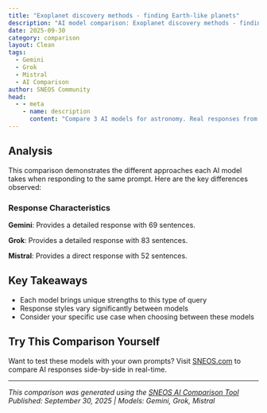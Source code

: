 ```yaml
---
title: "Exoplanet discovery methods - finding Earth-like planets"
description: "AI model comparison: Exoplanet discovery methods - finding Earth-like planets..."
date: 2025-09-30
category: comparison
layout: Clean
tags:
  - Gemini
  - Grok
  - Mistral
  - AI Comparison
author: SNEOS Community
head:
  - - meta
    - name: description
      content: "Compare 3 AI models for astronomy. Real responses from Gemini, Grok, Mistral with detailed analysis."
---
```


<ChatComparison
  title="Exoplanet discovery methods - finding Earth-like planets"
  prompt="Exoplanet discovery methods - finding Earth-like planets"
  :responses='{"Gemini": "Finding Earth-like planets is one of the most exciting and challenging goals in astronomy today. These planets, with their potential for liquid water and possibly life, are incredibly difficult to detect due to their small size and faintness compared to their host stars. Here\u0027s an overview of the primary exoplanet discovery methods and their effectiveness in finding Earth-like planets:\n\n**1. Radial Velocity (Doppler Spectroscopy):**\n\n* **How it works:** A star with a planet orbiting it doesn\u0027t stay perfectly still. The planet\u0027s gravity causes the star to wobble slightly in a small orbit. This wobble causes the star\u0027s light to shift in wavelength due to the Doppler effect. When the star is moving towards us, its light is blueshifted (shorter wavelengths), and when it\u0027s moving away, its light is redshifted (longer wavelengths). Measuring these tiny shifts allows astronomers to infer the presence and mass of the orbiting planet.\n* **Strengths:** Relatively easy to implement from ground-based telescopes. Can provide information about the planet\u0027s minimum mass (a lower limit because we don\u0027t know the inclination of the orbit relative to our line of sight). Works best for massive planets close to their stars.\n* **Weaknesses:** Less sensitive to small, low-mass planets (like Earth) and planets far from their stars (longer orbital periods). The Doppler signal from an Earth-like planet is incredibly weak and difficult to detect. It\u0027s also sensitive to stellar activity (starspots, flares), which can mimic planetary signals.\n* **Earth-like planets:** Hasn\u0027t yet reliably detected a true Earth analog (Earth-sized planet in the habitable zone of a Sun-like star). Extremely challenging. Requires very long observation periods (years) and extremely precise measurements.\n\n**2. Transit Photometry:**\n\n* **How it works:** When a planet passes in front of its star (transits), it blocks a tiny fraction of the star\u0027s light, causing a slight dip in the star\u0027s brightness. By measuring these dips, astronomers can determine the planet\u0027s size, orbital period, and, combined with radial velocity data, its density.\n* **Strengths:** Highly sensitive and can detect relatively small planets. Works well with space-based telescopes like Kepler and TESS because they can monitor the brightness of thousands of stars simultaneously for long periods. Provides a precise measurement of the planet\u0027s radius.\n* **Weaknesses:** Requires the planet\u0027s orbit to be aligned edge-on to our line of sight (a relatively rare occurrence). Can be difficult to confirm transit signals, as other phenomena (starspots, eclipsing binaries) can mimic transits. Can be difficult to determine mass without radial velocity data.\n* **Earth-like planets:** Kepler found several Earth-sized planets in the habitable zones of their stars. TESS is finding numerous smaller planet candidates closer to Earth, which will be followed up for characterization. This is the *most successful* method for finding Earth-sized planets, but confirmation and further characterization are still challenging.\n\n**3. Direct Imaging:**\n\n* **How it works:** This method involves directly taking a picture of the planet. This is extremely difficult because planets are very faint and close to their much brighter host stars. Techniques like coronagraphs (which block the starlight) and adaptive optics (which correct for atmospheric distortion) are necessary.\n* **Strengths:** Provides direct information about the planet\u0027s atmosphere (through spectroscopy). Can measure the planet\u0027s brightness and temperature. Works best for young, hot, massive planets that are far from their stars.\n* **Weaknesses:** Extremely challenging and requires very large telescopes and advanced technology. Difficult to detect small, cool planets like Earth because they are too faint and close to their stars.\n* **Earth-like planets:** Hasn\u0027t yet directly imaged a true Earth analog. Future telescopes like the Extremely Large Telescope (ELT), the Nancy Grace Roman Space Telescope, and HabEx/LUVOIR concepts are being designed with the goal of directly imaging Earth-like planets.\n\n**4. Gravitational Microlensing:**\n\n* **How it works:** When a massive object (like a star) passes in front of a more distant star, its gravity bends the light from the background star, magnifying it temporarily. If the lensing star has a planet orbiting it, the planet can cause a small, additional spike in the magnification.\n* **Strengths:** Can detect planets at large distances from their stars and even rogue planets (planets not orbiting a star). Sensitive to planets of all masses, including Earth-mass planets.\n* **Weaknesses:** Rare and unpredictable events. The lensing star is typically too far away to allow for follow-up observations. The effect is transient, making it difficult to confirm the planet.\n* **Earth-like planets:** Has detected a few Earth-mass planets, but the transient nature of the events makes it difficult to study them in detail. Useful for providing a statistical census of planets in our galaxy.\n\n**5. Astrometry:**\n\n* **How it works:** Similar to radial velocity, astrometry measures the wobble of a star due to the gravitational pull of an orbiting planet. However, instead of measuring changes in the star\u0027s radial velocity, astrometry measures changes in the star\u0027s position on the sky.\n* **Strengths:** Potentially sensitive to planets with long orbital periods. Complementary to radial velocity measurements.\n* **Weaknesses:** Extremely difficult to measure the tiny changes in stellar position required to detect Earth-like planets.\n* **Earth-like planets:** Hasn\u0027t yet reliably detected an Earth analog. The European Space Agency\u0027s Gaia mission is making very precise astrometric measurements, which may lead to the discovery of some giant planets and potentially smaller planets in the future.\n\n**Key Challenges in Finding Earth-like Planets:**\n\n* **Small Size and Mass:** Earth-like planets are small and have low masses, making them difficult to detect using any method.\n* **Faintness:** They are much fainter than their host stars, making direct imaging extremely challenging.\n* **Long Orbital Periods:** Planets in the habitable zones of Sun-like stars have orbital periods of around one year, requiring long-term observations.\n* **Stellar Activity:** Starspots, flares, and other forms of stellar activity can mimic planetary signals.\n* **Instrumental Limitations:** Achieving the required precision for detecting Earth-like planets requires very advanced and expensive instruments.\n\n**Future Prospects:**\n\n* **Next-generation telescopes:** The Extremely Large Telescope (ELT), the James Webb Space Telescope (JWST), the Nancy Grace Roman Space Telescope, and future space-based telescopes are being designed with the goal of finding and characterizing Earth-like planets.\n* **Improved Data Analysis Techniques:** New algorithms and machine learning techniques are being developed to improve the detection and confirmation of exoplanets.\n* **Atmospheric Characterization:** JWST and future telescopes will be able to analyze the atmospheres of some exoplanets, searching for biosignatures (indicators of life).\n\n**In conclusion,** finding Earth-like planets is a complex and ongoing endeavor. While transit photometry has been the most successful method to date, future missions utilizing direct imaging and other advanced techniques hold the most promise for finding and characterizing true Earth analogs and potentially discovering life beyond our solar system. It is a slow, painstaking process, but the potential reward \u2013 discovering another world capable of supporting life \u2013 is one of the most profound goals of modern science.\n", "Grok": "Discovering exoplanets, especially Earth-like planets (those with the potential to support life due to similarities in size, composition, and location in the habitable zone of their star), is a major goal of modern astronomy. Several methods are used to detect exoplanets, and each has its strengths and limitations when it comes to identifying Earth-like planets. Below, I outline the primary methods for exoplanet discovery and their relevance to finding Earth-like planets.\n\n---\n\n### 1. **Transit Photometry**\n- **How it Works**: This method measures the tiny dip in a star\u0027s brightness as an exoplanet passes (transits) in front of it. The amount of dimming is proportional to the planet\u0027s size, and the frequency of transits reveals the planet\u0027s orbital period (and thus its distance from the star).\n- **Advantages for Earth-like Planets**:\n - Highly sensitive to small planets, especially when using space-based telescopes like NASA\u0027s Kepler and TESS (Transiting Exoplanet Survey Satellite).\n - Can estimate a planet\u2019s radius and, if combined with other data, its potential habitability (e.g., if it orbits within the habitable zone, where liquid water could exist).\n- **Challenges**:\n - Requires the planet\u2019s orbit to be aligned such that it crosses the star\u2019s disk from our perspective (only a small fraction of systems are aligned this way).\n - False positives (e.g., binary star systems) can mimic planetary transits and require follow-up observations.\n - Hard to detect Earth-like planets around Sun-like stars due to the small signal (an Earth-like transit causes a brightness dip of only ~0.01%).\n- **Successes**: The Kepler mission has identified thousands of exoplanet candidates, many in the habitable zone, though most orbit smaller, dimmer stars (red dwarfs) rather than Sun-like stars.\n\n---\n\n### 2. **Radial Velocity (Doppler Spectroscopy)**\n- **How it Works**: This method detects the gravitational effect of a planet on its host star. As a planet orbits, it causes the star to wobble slightly, which can be measured as a shift in the star\u2019s spectral lines due to the Doppler effect.\n- **Advantages for Earth-like Planets**:\n - Can measure a planet\u2019s minimum mass (if the orbit\u2019s inclination is known, the exact mass can be determined).\n - Works for non-transiting planets, unlike transit photometry.\n - Can detect planets in the habitable zone of Sun-like stars with sufficiently precise instruments.\n- **Challenges**:\n - Detecting Earth-mass planets requires extremely high precision (sub-meter-per-second velocity shifts), as Earth\u2019s effect on the Sun is only about 9 cm/s.\n - Stellar activity (e.g., starspots) can mimic or obscure planetary signals.\n - Best suited for closer, brighter stars due to the need for high-resolution spectra.\n- **Successes**: instruments like HARPS and ESPRESSO have pushed the limits of precision, detecting small, potentially rocky planets, though true Earth analogs remain elusive.\n\n---\n\n### 3. **Direct Imaging**\n- **How it Works**: This method involves capturing images of the planet by blocking out the star\u2019s light using a coronagraph or starshade and observing the faint reflected light from the planet.\n- **Advantages for Earth-like Planets**:\n - Can provide direct information about a planet\u2019s orbit, size, and (with spectroscopy) its atmosphere, which is critical for assessing habitability (e.g., detecting water vapor, oxygen, or methane).\n - Targets planets in wider orbits, including those in the habitable zone of Sun-like stars.\n- **Challenges**:\n - Extremely difficult due to the brightness contrast between the star and planet (an Earth-like planet is about 10 billion times fainter than its host star in visible light).\n - Currently limited to young, large planets (like gas giants) or planets around very nearby stars.\n - Requires advanced technology, such as adaptive optics and space-based observatories.\n- **Future Prospects**: Upcoming missions like the Nancy Grace Roman Space Telescope and concepts like the Habitable Worlds Observatory aim to image Earth-like planets around nearby stars.\n\n---\n\n### 4. **Microlensing**\n- **How it Works**: This method relies on the gravitational lensing effect, where a foreground star (and its orbiting planet) bends and magnifies the light of a background star. The planet\u2019s presence causes a small additional distortion in the light curve.\n- **Advantages for Earth-like Planets**:\n - Sensitive to low-mass planets, including Earth-like ones, even at large distances from their stars (e.g., in the habitable zone).\n - Can detect planets in systems far from Earth, unlike other methods.\n- **Challenges**:\n - Events are rare, one-time occurrences, making follow-up observations impossible.\n - Does not provide detailed information about the planet\u2019s orbit or atmosphere.\n - Less effective for nearby stars, where most follow-up studies are feasible.\n- **Successes**: Surveys like OGLE and MOA have detected some low-mass planets, though Earth-like planets remain rare finds with this method.\n\n---\n\n### 5. **Astrometry**\n- **How it Works**: This method measures the tiny positional shift (wobble) of a star caused by the gravitational pull of an orbiting planet.\n- **Advantages for Earth-like Planets**:\n - Sensitive to planets in wider orbits, including those in the habitable zone.\n - Does not require the planet to transit or be aligned with our line of sight.\n- **Challenges**:\n - Requires extremely precise measurements of stellar positions (microarcsecond accuracy for Earth-like planets around Sun-like stars).\n - Currently not sensitive enough for Earth-mass planets, though future missions may improve this.\n- **Future Prospects**: The Gaia mission, while primarily focused on stellar mapping, may detect some massive planets via astrometry, and future observatories could push the limits toward Earth-like detections.\n\n---\n\n### Challenges in Finding Earth-like Planets\n- **Size and Mass**: Earth-like planets are small and have low mass, making their signals (whether in brightness dips, stellar wobble, or reflected light) very weak and hard to detect with current technology.\n- **Habitable Zone**: For Sun-like stars, the habitable zone is farther out, meaning longer orbital periods and rarer transit events or smaller radial velocity signals.\n- **Atmospheric Characterization**: Even when an Earth-like planet is found, determining its habitability requires studying its atmosphere (e.g., via spectroscopy during transits), which is currently only feasible for planets around small, dim stars or with next-generation telescopes.\n- **Stellar Noise**: Variability in the host star (e.g., flares, spots) can mask or mimic the signal of an Earth-like planet.\n\n---\n\n### Key Missions and Instruments for Finding Earth-like Planets\n- **Past and Current**:\n - **Kepler Space Telescope**: Discovered thousands of exoplanets, including many Earth-sized candidates in the habitable zone, mostly around smaller stars.\n - **TESS (Transiting Exoplanet Survey Satellite)**: Focuses on nearby stars, identifying planets for follow-up with other telescopes.\n - **HARPS (High Accuracy Radial Velocity Planet Searcher)**: Ground-based instrument that has detected many small planets via radial velocity.\n- **Future**:\n - **James Webb Space Telescope (JWST)**: Can study the atmospheres of transiting Earth-like planets around small stars via transmission spectroscopy.\n - **PLATO (ESA mission)**: Aims to find Earth-like planets around Sun-like stars using transit photometry.\n - **Nancy Grace Roman Space Telescope**: Will use microlensing and direct imaging to search for Earth-like planets.\n - **Habitable Worlds Observatory (HWO)**: A proposed NASA mission to directly image Earth-like planets around nearby Sun-like stars in the 2030s or later.\n\n---\n\n### What Constitutes an \u0022Earth-like\u0022 Planet?\nTo be considered Earth-like and potentially habitable, a planet generally needs:\n- A size and mass similar to Earth (radius ~0.8\u20131.2 Earth radii, mass ~0.5\u20132 Earth masses), suggesting a rocky composition.\n- An orbit in the habitable zone of its star, where temperatures allow for liquid water.\n- A suitable atmosphere (not too thin like Mars or too thick like Venus), which can only be confirmed with spectroscopic observations.\n- A host star that is stable over long timescales (Sun-like stars or quiet red dwarfs are prime targets).\n\n---\n\n### Conclusion\nWhile thousands of exoplanets have been discovered, true Earth-like planets\u2014small, rocky, in the habitable zone of a Sun-like star, with potential for liquid water and life\u2014are still beyond the reach of current technology in most cases. Transit photometry and radial velocity have been the most successful methods so far, but direct imaging and future missions hold the key to not only finding these planets but also characterizing their atmospheres for signs of habitability. The field is rapidly advancing, and the next few decades are likely to bring exciting discoveries of Earth analogs.", "Mistral": "Discovering exoplanets, especially Earth-like planets, involves several methods. Each method has its strengths and weaknesses, and often, multiple methods are used in conjunction to confirm the presence of an exoplanet. Here are some of the primary methods used for exoplanet discovery:\n\n1. **Transit Method**:\n - **Description**: This method detects exoplanets by observing the slight dimming of a star\u0027s light as a planet passes in front of it.\n - **Strengths**: Effective for finding planets with short orbital periods. Can provide information about the planet\u0027s size and orbital period.\n - **Weaknesses**: Limited to planets whose orbits are aligned with our line of sight. Requires precise photometric measurements.\n - **Example**: Kepler Space Telescope, TESS (Transiting Exoplanet Survey Satellite).\n\n2. **Radial Velocity Method**:\n - **Description**: Measures the Doppler shift in the star\u0027s spectrum caused by the gravitational tug of an orbiting planet.\n - **Strengths**: Can detect planets with a wide range of orbital periods and masses. Provides information about the planet\u0027s mass and orbital characteristics.\n - **Weaknesses**: Less sensitive to smaller, Earth-like planets. Requires high-precision spectroscopy.\n - **Example**: HARPS (High Accuracy Radial velocity Planet Searcher).\n\n3. **Gravitational Microlensing**:\n - **Description**: Detects the gravitational lensing effect caused by a foreground star and its planet(s) passing in front of a background star.\n - **Strengths**: Can detect planets at large distances from Earth. Sensitive to low-mass planets.\n - **Weaknesses**: Rare and unpredictable events. Requires continuous monitoring of millions of stars.\n - **Example**: OGLE (Optical Gravitational Lensing Experiment).\n\n4. **Direct Imaging**:\n - **Description**: Directly photographs the exoplanet by blocking the light from the star using a coronagraph.\n - **Strengths**: Provides direct images and spectra of the planet. Can study the planet\u0027s atmosphere and surface features.\n - **Weaknesses**: Limited to young, massive planets far from their stars. Requires advanced technology to block the star\u0027s light.\n - **Example**: SPHERE (Spectro-Polarimetric High-contrast Exoplanet REsearch) instrument on the Very Large Telescope (VLT).\n\n5. **Astrometry**:\n - **Description**: Measures the tiny wobbles in a star\u0027s position caused by the gravitational pull of an orbiting planet.\n - **Strengths**: Can detect planets with long orbital periods. Provides information about the planet\u0027s mass and orbital characteristics.\n - **Weaknesses**: Requires extremely precise measurements. Less sensitive to smaller planets.\n - **Example**: Gaia Space Observatory.\n\n6. **Transit Timing Variations (TTV)**:\n - **Description**: Measures variations in the timing of transits caused by the gravitational interactions between multiple planets in a system.\n - **Strengths**: Can detect additional planets in a system. Provides information about the masses and orbits of the planets.\n - **Weaknesses**: Requires precise timing measurements. Limited to systems with multiple planets.\n - **Example**: Kepler Space Telescope.\n\n7. **Pulsar Timing**:\n - **Description**: Measures variations in the timing of pulses from a pulsar caused by the gravitational pull of an orbiting planet.\n - **Strengths**: Highly sensitive to small planets. Provides precise measurements of planetary masses and orbits.\n - **Weaknesses**: Limited to planets orbiting pulsars, which are rare.\n - **Example**: Discovery of the first exoplanets around the pulsar PSR B1257\u002B12.\n\nEach of these methods contributes to our understanding of exoplanets and helps in the search for Earth-like planets. Combining data from multiple methods often provides the most comprehensive picture of an exoplanet\u0027s characteristics."}' 
  published-date="11:49"
/>

## Analysis

This comparison demonstrates the different approaches each AI model takes when responding to the same prompt. Here are the key differences observed:

### Response Characteristics

**Gemini**: Provides a detailed response with 69 sentences. 

**Grok**: Provides a detailed response with 83 sentences. 

**Mistral**: Provides a direct response with 52 sentences. 

## Key Takeaways

- Each model brings unique strengths to this type of query
- Response styles vary significantly between models
- Consider your specific use case when choosing between these models

## Try This Comparison Yourself

Want to test these models with your own prompts? Visit [SNEOS.com](https://sneos.com) to compare AI responses side-by-side in real-time.

---

*This comparison was generated using the [SNEOS AI Comparison Tool](https://sneos.com)*
*Published: September 30, 2025 | Models: Gemini, Grok, Mistral*
